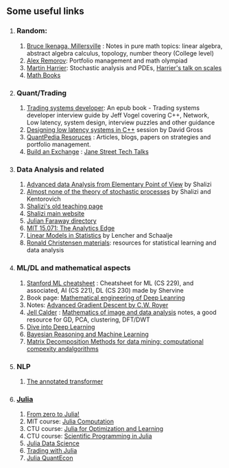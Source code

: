 ## Some useful links
1. ### Random:
    1. [Bruce Ikenaga, Millersville](https://sites.millersville.edu/bikenaga/math-resources.html) : Notes in pure math topics: linear algebra, abstract algebra calculus, topology, number theory (College level)
    2. [Alex Remorov](https://alexanderrem.weebly.com/): Portfolio management and math olympiad 
    3. [Martin Harrier](https://www.hairer.org/): Stochastic analysis and PDEs, [Harrier's talk on scales](https://youtu.be/TOY52LF_ZTA)
    4. [Math Books](https://aimath.org/textbooks/approved-textbooks/)
2. ### Quant/Trading
    1. [Trading systems developer](https://zoboko.com/read/trading-systems-developer-interview-guide-c-edition-insiders-guide-to-top-tech-jobs-in-finance-6on4n9yv?hash=cc4ff04fce34c5ade2b7c09c18dc3fb4): An epub book - Trading systems developer interview guide by Jeff Vogel covering C++, Network, Low latency, system design, interview puzzles and other guidance
    2. [Designing low latency systems in C++](https://www.youtube.com/watch?v=8uAW5FQtcvE) session by David Gross
    3. [QuantPedia Resoruces](https://quantpedia.com/resources/) : Articles, blogs, papers on strategies and portfolio management.
    4. [Build an Exchange](https://www.janestreet.com/tech-talks/building-an-exchange/) : [Jane Street Tech Talks](https://www.janestreet.com/tech-talks/)

3. ### Data Analysis and related
    1. [Advanced data Analysis from Elementary Point of View](https://www.stat.cmu.edu/~cshalizi/ADAfaEPoV/)  by Shalizi
    2. [Almost none of the theory of stochastic processes](https://www.stat.cmu.edu/~cshalizi/almost-none/) by Shalizi and Kentorovich  
    3. [Shalizi's old teaching page](http://bactra.org/teaching/)  
    4. [Shalizi main website](https://www.stat.cmu.edu/~cshalizi/)  
    5. [Julian Faraway directory](https://people.bath.ac.uk/jjf23/)
    6. [MIT 15.071: The Analytics Edge](https://ocw.mit.edu/courses/15-071-the-analytics-edge-spring-2017)
    7. [Linear Models in Statistics](https://www.utstat.toronto.edu/~brunner/books/LinearModelsInStatistics.pdf)  by Lencher and Schaalje
    8. [Ronald Christensen materials](https://www.stat.unm.edu/~fletcher/books.html): resources for statistical learning and data analysis

4. ### ML/DL and mathematical aspects
    1. [Stanford ML cheatsheet](https://stanford.edu/~shervine/teaching/cs-229/) : Cheatsheet for ML (CS 229), and associated, AI (CS 221), DL (CS 230) made by Shervine
    2. Book page: [Mathematical engineering of Deep Leanring](https://deeplearningmath.org/)
    3. Notes: [Advanced Gradient Descent by C.W. Royer](https://www.lamsade.dauphine.fr/~croyer/ensdocs/GD/LectureNotesOML-GD.pdf)
    4. [Jell Calder](https://www-users.cse.umn.edu/~jwcalder) : [Mathematics of image and data analysis](https://www-users.cse.umn.edu/~jwcalder/5467Notes.pdf) notes, a good resource for GD, PCA, clustering, DFT/DWT
    5. [Dive into Deep Learning](https://d2l.ai/)
    6. [Bayesian Reasoning and Machine Learning](http://web4.cs.ucl.ac.uk/staff/D.Barber/textbook/200620.pdf)
    7. [Matrix Decomposition Methods for data mining: computational compexity andalgorithms](helda.helsinki.fi/server/api/core/bitstreams/f2228d54-503d-4fdb-bd52-6bd33f4d57f6/content)

5. ### NLP
    1. [The annotated transformer](http://nlp.seas.harvard.edu/annotated-transformer/)

6. ### [Julia](https://julialang.org/)
    1. [From zero to Julia!](https://techytok.com/from-zero-to-julia/)
    2. MIT course: [Julia Computation](https://github.com/mitmath/JuliaComputation)
    3. CTU course: [Julia for Optimization and Learning](https://juliateachingctu.github.io/Julia-for-Optimization-and-Learning/stable/)
    4. CTU course: [Scientific Programming in Julia](https://juliateachingctu.github.io/Scientific-Programming-in-Julia/dev/)
    5. [Julia Data Science](https://juliadatascience.io/)
    6. [Trading with Julia](https://algo-trading.readthedocs.io/en/latest/introduction-to-julia.html)
    7. [Julia QuantEcon](https://julia.quantecon.org/intro.html)
